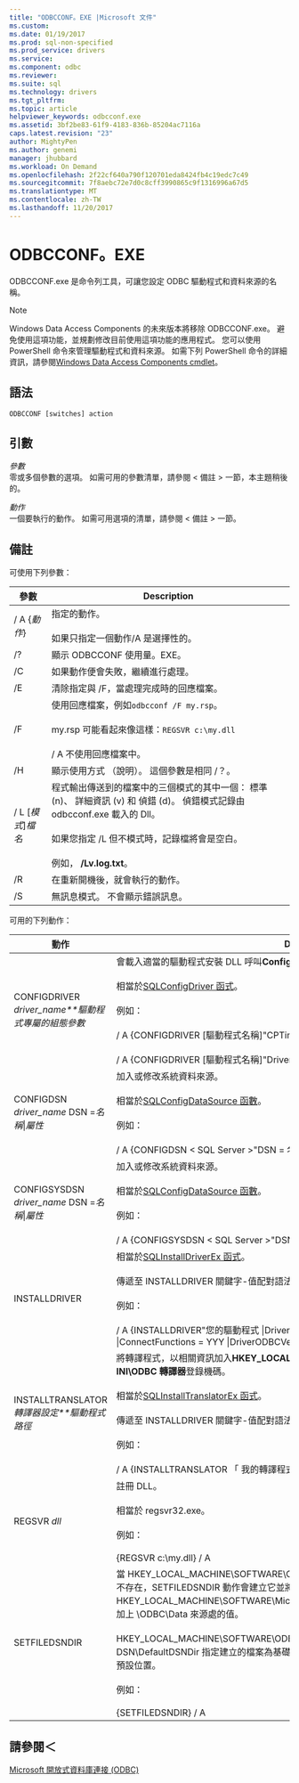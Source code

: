 ```yaml
---
title: "ODBCCONF。EXE |Microsoft 文件"
ms.custom: 
ms.date: 01/19/2017
ms.prod: sql-non-specified
ms.prod_service: drivers
ms.service: 
ms.component: odbc
ms.reviewer: 
ms.suite: sql
ms.technology: drivers
ms.tgt_pltfrm: 
ms.topic: article
helpviewer_keywords: odbcconf.exe
ms.assetid: 3bf2be83-61f9-4183-836b-85204ac7116a
caps.latest.revision: "23"
author: MightyPen
ms.author: genemi
manager: jhubbard
ms.workload: On Demand
ms.openlocfilehash: 2f22cf640a790f120701eda8424fb4c19edc7c49
ms.sourcegitcommit: 7f8aebc72e7d0c8cff3990865c9f1316996a67d5
ms.translationtype: MT
ms.contentlocale: zh-TW
ms.lasthandoff: 11/20/2017
---
```

# <a name="odbcconfexe"></a>ODBCCONF。EXE
ODBCCONF.exe 是命令列工具，可讓您設定 ODBC 驅動程式和資料來源的名稱。  
  
> [!NOTE]  
>  Windows Data Access Components 的未來版本將移除 ODBCCONF.exe。 避免使用這項功能，並規劃修改目前使用這項功能的應用程式。 您可以使用 PowerShell 命令來管理驅動程式和資料來源。 如需下列 PowerShell 命令的詳細資訊，請參閱[Windows Data Access Components cmdlet](https://technet.microsoft.com/library/hh771019.aspx)。  
  
## <a name="syntax"></a>語法  
  
```  
ODBCCONF [switches] action  
```  
  
## <a name="arguments"></a>引數  
 *參數*  
 零或多個參數的選項。 如需可用的參數清單，請參閱 < 備註 > 一節，本主題稍後的。  
  
 *動作*  
 一個要執行的動作。 如需可用選項的清單，請參閱 < 備註 > 一節。  
  
## <a name="remarks"></a>備註  
 可使用下列參數：  
  
|參數|Description|  
|------------|-----------------|  
|/ A {*動作*}|指定的動作。<br /><br /> 如果只指定一個動作/A 是選擇性的。|  
|/?|顯示 ODBCCONF 使用量。EXE。|  
|/C|如果動作便會失敗，繼續進行處理。|  
|/E|清除指定與 /F，當處理完成時的回應檔案。|  
|/F|使用回應檔案，例如`odbcconf /F my.rsp`。<br /><br /> my.rsp 可能看起來像這樣：`REGSVR c:\my.dll`<br /><br /> / A 不使用回應檔案中。|  
|/H|顯示使用方式 （說明）。 這個參數是相同 /？。|  
|/ L [*模式*]*檔名*|程式輸出傳送到的檔案中的三個模式的其中一個： 標準 (n)、 詳細資訊 (v) 和 偵錯 (d)。 偵錯模式記錄由 odbcconf.exe 載入的 Dll。<br /><br /> 如果您指定 /L 但不模式時，記錄檔將會是空白。<br /><br /> 例如， **/Lv.log.txt**。|  
|/R|在重新開機後，就會執行的動作。|  
|/S|無訊息模式。 不會顯示錯誤訊息。|  
  
 可用的下列動作：  
  
|動作|Description|  
|------------|-----------------|  
|CONFIGDRIVER *driver_name**驅動程式專屬的組態參數*|會載入適當的驅動程式安裝 DLL 呼叫**ConfigDriver**函式。<br /><br /> 相當於[SQLConfigDriver 函式](../odbc/reference/syntax/sqlconfigdriver-function.md)。<br /><br /> 例如：<br /><br /> / A {CONFIGDRIVER [驅動程式名稱]"CPTimeout = 60"}<br /><br /> / A {CONFIGDRIVER [驅動程式名稱]"DriverODBCVer = 03.80"}|  
|CONFIGDSN *driver_name* DSN =*名稱*&#124;*屬性*|加入或修改系統資料來源。<br /><br /> 相當於[SQLConfigDataSource 函數](../odbc/reference/syntax/sqlconfigdatasource-function.md)。<br /><br /> 例如：<br /><br /> / A {CONFIGDSN < SQL Server >"DSN = 名稱 &#124;Server = srv"}|  
|CONFIGSYSDSN *driver_name* DSN =*名稱*&#124;*屬性*|加入或修改系統資料來源。<br /><br /> 相當於[SQLConfigDataSource 函數](../odbc/reference/syntax/sqlconfigdatasource-function.md)。<br /><br /> 例如：<br /><br /> / A {CONFIGSYSDSN < SQL Server >"DSN = 名稱 &#124;Server = srv"}|  
|INSTALLDRIVER|相當於[SQLInstallDriverEx 函式](../odbc/reference/syntax/sqlinstalldriverex-function.md)。<br /><br /> 傳遞至 INSTALLDRIVER 關鍵字-值配對語法的詳細資訊，請參閱[驅動程式規格子機碼](../odbc/reference/install/driver-specification-subkeys.md)。<br /><br /> 例如：<br /><br /> / A {INSTALLDRIVER"您的驅動程式 &#124;Driver=c:\your.dll &#124;Setup=c:\your.dll &#124;APILevel = 2 &#124;ConnectFunctions = YYY &#124;DriverODBCVer = 03.50 &#124;FileUsage = 0 &#124;SQLLevel = 1"}|  
|INSTALLTRANSLATOR*轉譯器設定**驅動程式路徑*|將轉譯程式，以相關資訊加入**HKEY_LOCAL_MACHINE\SOFTWARE\ODBC\ODBCINST。INI\ODBC 轉譯器**登錄機碼。<br /><br /> 相當於[SQLInstallTranslatorEx 函式](../odbc/reference/syntax/sqlinstalltranslatorex-function.md)。<br /><br /> 傳遞至 INSTALLDRIVER 關鍵字-值配對語法的詳細資訊，請參閱[轉譯器規格子機碼](../odbc/reference/install/translator-specification-subkeys.md)。<br /><br /> 例如：<br /><br /> / A {INSTALLTRANSLATOR 「 我的轉譯程式 &#124;Translator=c:\my.dll &#124;Setup=c:\my.dll"}|  
|REGSVR *dll*|註冊 DLL。<br /><br /> 相當於 regsvr32.exe。<br /><br /> 例如：<br /><br /> {REGSVR c:\my.dll} / A|  
|SETFILEDSNDIR|當 HKEY_LOCAL_MACHINE\SOFTWARE\ODBC\ODBC。INI\ODBC 檔案 DSN\DefaultDSNDir 不存在，SETFILEDSNDIR 動作會建立它並將它指派 HKEY_LOCAL_MACHINE\SOFTWARE\Microsoft\Windows\CurrentVersion\CommonFilesDir，加上 \ODBC\Data 來源處的值。<br /><br /> HKEY_LOCAL_MACHINE\SOFTWARE\ODBC\ODBC 處的值。INI\ODBC 檔案 DSN\DefaultDSNDir 指定建立的檔案為基礎的資料來源時使用的 ODBC 資料來源管理員 」 中的預設位置。<br /><br /> 例如：<br /><br /> {SETFILEDSNDIR} / A|  
  
## <a name="see-also"></a>請參閱＜  
 [Microsoft 開放式資料庫連接 (ODBC)](../odbc/microsoft-open-database-connectivity-odbc.md)
